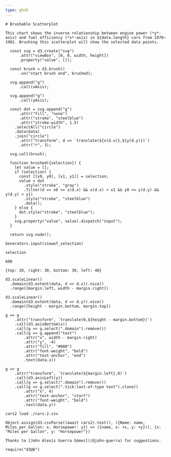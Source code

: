 ```yaml
---
type: ghnb
---
```


```{md}
# Brushable Scatterplot

This chart shows the inverse relationship between engine power (*y*-axis) and fuel efficiency (*x*-axis) in ${data.length} cars from 1970–1982. Brushing this scatterplot will show the selected data points.
```

```{js#viewof selection}(inputs=d3;width;height;xAxis;yAxis;data;x;y)
  const svg = d3.create("svg")
      .attr("viewBox", [0, 0, width, height])
      .property("value", []);

  const brush = d3.brush()
      .on("start brush end", brushed);

  svg.append("g")
      .call(xAxis);

  svg.append("g")
      .call(yAxis);

  const dot = svg.append("g")
      .attr("fill", "none")
      .attr("stroke", "steelblue")
      .attr("stroke-width", 1.5)
    .selectAll("circle")
    .data(data)
    .join("circle")
      .attr("transform", d => `translate(${x(d.x)},${y(d.y)})`)
      .attr("r", 3);

  svg.call(brush);

  function brushed({selection}) {
    let value = [];
    if (selection) {
      const [[x0, y0], [x1, y1]] = selection;
      value = dot
        .style("stroke", "gray")
        .filter(d => x0 <= x(d.x) && x(d.x) < x1 && y0 <= y(d.y) && y(d.y) < y1)
        .style("stroke", "steelblue")
        .data();
    } else {
      dot.style("stroke", "steelblue");
    }
    svg.property("value", value).dispatch("input");
  }

  return svg.node();
```

```{js#selection}(inputs=Generators;viewof selection)
Generators.input(viewof_selection)
```
```{js}(inputs=selection)
selection
```

```{js#height}
600
```
```{js#margin}
{top: 20, right: 30, bottom: 30, left: 40}
```
```{js#x}(inputs=d3;data;margin;width)
d3.scaleLinear()
  .domain(d3.extent(data, d => d.x)).nice()
  .range([margin.left, width - margin.right])
```

```{js#y}(inputs=d3;data;height;margin)
d3.scaleLinear()
  .domain(d3.extent(data, d => d.y)).nice()
  .range([height - margin.bottom, margin.top])
```

```{js#xAxis}(inputs=height;margin;d3;x;width;data)
g => g
    .attr("transform", `translate(0,${height - margin.bottom})`)
    .call(d3.axisBottom(x))
    .call(g => g.select(".domain").remove())
    .call(g => g.append("text")
        .attr("x", width - margin.right)
        .attr("y", -4)
        .attr("fill", "#000")
        .attr("font-weight", "bold")
        .attr("text-anchor", "end")
        .text(data.x))
```

```{js#yAxis}(inputs=margin;d3;y;data)
g => g
    .attr("transform", `translate(${margin.left},0)`)
    .call(d3.axisLeft(y))
    .call(g => g.select(".domain").remove())
    .call(g => g.select(".tick:last-of-type text").clone()
        .attr("x", 4)
        .attr("text-anchor", "start")
        .attr("font-weight", "bold")
        .text(data.y))
```

```{imports}
cars2 load ./cars-2.csv
```

```{js#data}(inputs=d3;cars2)
Object.assign(d3.csvParse((await cars2).text(), ({Name: name, Miles_per_Gallon: x, Horsepower: y}) => ({name, x: +x, y: +y})), {x: "Miles per Gallon", y: "Horsepower"})
```

```{md}
Thanks to [John Alexis Guerra Gómez](/@john-guerra) for suggestions.
```

```{js#d3}(inputs=require)
require("d3@6")
```